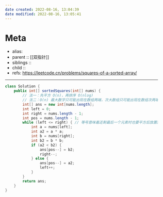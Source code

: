 ```yaml
---
date created: 2022-08-16, 13:04:39
date modified: 2022-08-16, 13:05:41
---
```


# Meta

- alias:
- parent :: [[双指针]]
- siblings ::
- child ::
- refs: https://leetcode.cn/problems/squares-of-a-sorted-array/

---

```java
class Solution {
    public int[] sortedSquares(int[] nums) {
        // 法一：先平方 O(n)，再排序 O(nlog)
        // 法二：O(n) 最大数字只可能出现在数组两端，次大数组只可能出现在数组次两端
        int[] ans = new int[nums.length];
        int left = 0;
        int right = nums.length - 1;
        int pos = nums.length - 1;
        while (left <= right) { // 等号意味着还剩最后一个元素时也要平方后放置到新数组
            int a = nums[left];
            int a2 = a * a;
            int b = nums[right];
            int b2 = b * b;
            if (a2 < b2) {
                ans[pos--] = b2;
                right--;
            } else {
                ans[pos--] = a2;
                left++;
            }
        }
        return ans;
    }
}
```